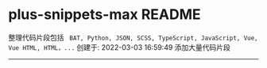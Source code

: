 # plus-snippets-max README

整理代码片段包括 ` BAT, Python, JSON, SCSS, TypeScript, JavaScript, Vue, Vue HTML, HTML，...`
创建于: 2022-03-03 16:59:49
添加大量代码片段

---

